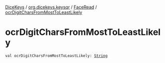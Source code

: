 [DiceKeys](../../index.md) / [org.dicekeys.keysqr](../index.md) / [FaceRead](index.md) / [ocrDigitCharsFromMostToLeastLikely](./ocr-digit-chars-from-most-to-least-likely.md)

# ocrDigitCharsFromMostToLeastLikely

`val ocrDigitCharsFromMostToLeastLikely: `[`String`](https://kotlinlang.org/api/latest/jvm/stdlib/kotlin/-string/index.html)